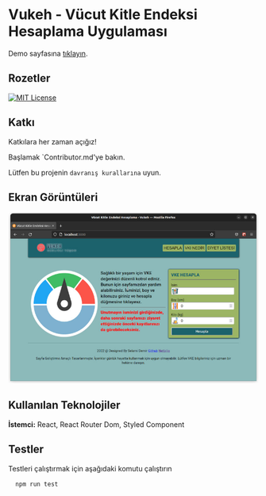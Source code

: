 
# Vukeh - Vücut Kitle Endeksi Hesaplama Uygulaması

Demo sayfasına [tıklayın](https://vukeh.netlify.app/).
## Rozetler


[![MIT License](https://img.shields.io/badge/License-MIT-green.svg)](https://choosealicense.com/licenses/mit/)


  
## Katkı

Katkılara her zaman açığız!

Başlamak `Contributor.md'ye bakın.

Lütfen bu projenin `davranış kurallarına` uyun.

  
## Ekran Görüntüleri

![Uygulama Ekran Görüntüsü](vukeh-ekran-goruntusu.jpg)

  
## Kullanılan Teknolojiler

**İstemci:** React, React Router Dom, Styled Component
  
## Testler

Testleri çalıştırmak için aşağıdaki komutu çalıştırın

```bash
  npm run test
```



  